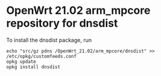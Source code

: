 OpenWrt 21.02 arm_mpcore repository for dnsdist
========

To install the dnsdist package, run

```
echo "src/gz pdns /OpenWrt_21.02/arm_mpcore/dnsdist" >> /etc/opkg/customfeeds.conf
opkg update
opkg install dnsdist
```
